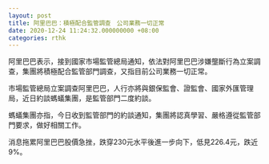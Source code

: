 ```yaml
---
layout: post
title: 阿里巴巴：積極配合監管調查　公司業務一切正常
date: 2020-12-24 11:24:32.000000000 +08:00
categories: rthk
---
```


阿里巴巴表示，接到國家市場監管總局通知，依法對阿里巴巴涉嫌壟斷行為立案調查，集團將積極配合監管部門調查，又指目前公司業務一切正常。

市場監管總局立案調查阿里巴巴，人行亦將與銀保監會、證監會、國家外匯管理局，近日約談螞蟻集團，是監管部門二度約談。

螞蟻集團亦指，今日收到監管部門的約談通知，集團將認真學習、嚴格遵從監管部門要求，做好相關工作。

消息拖累阿里巴巴股價急挫，跌穿230元水平後進一步向下，低見226.4元，跌近9%。
